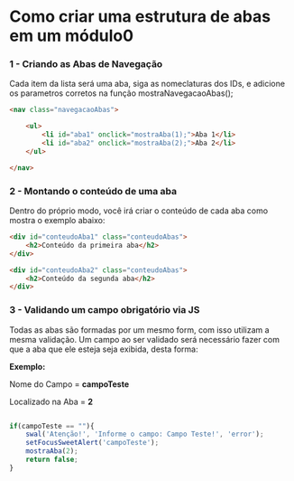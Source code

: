 # Como criar uma estrutura de abas em um módulo0

### 1 - Criando as Abas de Navegação
Cada item da lista será uma aba, siga as nomeclaturas dos IDs, e adicione os parametros corretos na função mostraNavegacaoAbas();

```html
<nav class="navegacaoAbas">

    <ul>
        <li id="aba1" onclick="mostraAba(1);">Aba 1</li>
        <li id="aba2" onclick="mostraAba(2);">Aba 2</li>
    </ul>

</nav>
```

### 2 - Montando o conteúdo de uma aba
Dentro do próprio modo, você irá criar o conteúdo de cada aba como mostra o exemplo abaixo:

```html
<div id="conteudoAba1" class="conteudoAbas">
    <h2>Conteúdo da primeira aba</h2>
</div>

<div id="conteudoAba2" class="conteudoAbas">
    <h2>Conteúdo da segunda aba</h2>
</div>
```

### 3 - Validando um campo obrigatório via JS
Todas as abas são formadas por um mesmo form, com isso utilizam a mesma validação. Um campo ao ser validado será necessário fazer com que a aba que ele esteja seja exibida, desta forma:

<strong>Exemplo:</strong> 

<p>Nome do Campo     = <strong>campoTeste</strong></p>
<p>Localizado na Aba = <strong>2</strong></p>

```js

if(campoTeste == ""){
    swal('Atenção!', 'Informe o campo: Campo Teste!', 'error');
    setFocusSweetAlert('campoTeste');
    mostraAba(2);
    return false;
}

```
